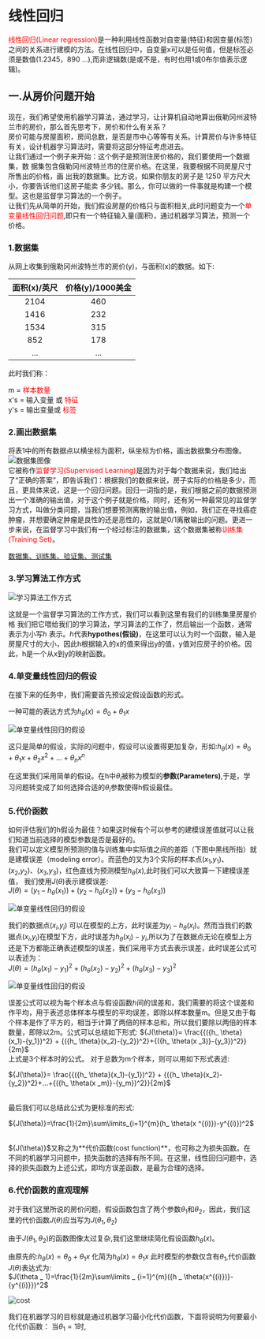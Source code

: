 <script type="text/javascript" src="http://cdn.mathjax.org/mathjax/latest/MathJax.js?config=default"></script>
# 线性回归
<font color=red>线性回归(Linear regression)</font>是一种利用线性函数对自变量(特征)和因变量(标签)之间的关系进行建模的方法。在线性回归中，自变量x可以是任何值，但是标签必须是数值(1.2345，890 ...),而非逻辑数(是或不是，有时也用1或0布尔值表示逻辑)。
## 一.从房价问题开始
现在，我们希望使用机器学习算法，通过学习，让计算机自动地算出俄勒冈州波特兰市的房价，那么首先思考下，房价和什么有关系？</br>
房价可能与房屋面积，房间总数，是否是市中心等等有关系。计算房价与许多特征有关，设计机器学习算法时，需要将这部分特征考虑进去。</br>
让我们通过一个例子来开始：这个例子是预测住房价格的，我们要使用一个数据集，数
据集包含俄勒冈州波特兰市的住房价格。在这里，我要根据不同房屋尺寸所售出的价格，画
出我的数据集。比方说，如果你朋友的房子是 1250 平方尺大小，你要告诉他们这房子能卖
多少钱。那么，你可以做的一件事就是构建一个模型。这也是监督学习算法的一个例子。</br>
让我们先从简单的开始，我们假设房屋的价格只与面积相关,此时问题变为一个<font color=red>单变量线性回归问题</font>,即只有一个特征输入量(面积)，通过机器学习算法，预测一个价格。
### 1.数据集
从网上收集到俄勒冈州波特兰市的房价(y)，与面积(x)的数据。如下:</br>


<div align="center">

 | 面积(x)/英尺 | 价格(y)/1000美金|
 |:-------:|:-------:|
 | 2104 | 460 | 
 | 1416 | 232 |
 | 1534 | 315 |
 | 852  | 178 |
 | ...  | ... |

</div>
此时我们称：</br>

m = <font color=red>样本数量</font></br>
x's   = 输入变量 或 <font color=red>特征</font></br>
y's = 输出变量或 <font color=red>标签</font></br>

### 2.画出数据集
将表1中的所有数据点以横坐标为面积，纵坐标为价格，画出数据集分布图像。</br>
![数据集图像](./img/datapic1.png) </br>
它被称作<font color=red>监督学习(Supervised Learning)</font>是因为对于每个数据来说，我们给出了“正确的答案”，即告诉我们：根据我们的数据来说，房子实际的价格是多少，而且，更具体来说，这是一个回归问题。回归一词指的是，我们根据之前的数据预测出一个准确的输出值，对于这个例子就是价格，同时，还有另一种最常见的监督学习方式，叫做分类问题，当我们想要预测离散的输出值，例如，我们正在寻找癌症肿瘤，并想要确定肿瘤是良性的还是恶性的，这就是0/1离散输出的问题。更进一步来说，在监督学习中我们有一个经过标注的数据集，这个数据集被称<font color=red>训练集(Training Set)</font>。</br>

[数据集、训练集、验证集、测试集](../参数调节/数据集、训练集、验证集、测试集.md)

### 3.学习算法工作方式
![学习算法工作方式](./img/Supervised_Learning.png)

这就是一个监督学习算法的工作方式，我们可以看到这里有我们的训练集里房屋价格
我们把它喂给我们的学习算法，学习算法的工作了，然后输出一个函数，通常表示为小写ℎ
表示。ℎ代表**hypothes(假设)**，在这里可以认为时一个函数，输入是房屋尺寸的大小，因此h根据输入的x的值来得出y的值，y值对应房子的价格。因此，h是一个从x到y的映射函数。

### 4.单变量线性回归的假设

在接下来的任务中，我们需要首先预设定假设函数的形式。</br>

一种可能的表达方式为${{h _ \theta}(x) = {\theta _ 0} + {\theta _ 1}x}$


![单变量线性回归的假设](./img/hypothes.png)

这只是简单的假设，实际的问题中，假设可以设置得更加复杂，形如:${h_ \theta }(x)={\theta _0} + {\theta _1}{x} +{\theta _2}{x^2}+...+{\theta _n}{x^n}$ 


在这里我们采用简单的假设。在h中$\theta _i$被称为模型的**参数(Parameters)**,于是，学习问题转变成了如何选择合适的$\theta_i$参数使得h假设最佳。

### 5.代价函数 
如何评估我们的h假设为最佳？如果这时候有个可以参考的建模误差值就可以让我们知道当前选择的模型参数是否是最好的。</br>
我们可以定义模型所预测的值与训练集中实际值之间的差距（下图中黑线所指）就是建模误差（modeling error）。而蓝色的叉为3个实际的样本点($x_1$,$y_ 1$)、($x_2$,$y_ 2$)、($x_3$,$y_ 3$)，红色直线为预测模型${h_ \theta}(x)$,此时我们可以大致算一下建模误差值，
我们使用${J(θ)}$表示建模误差:</br>
${J(\theta)}={({y_1}-{h_ \theta}(x_1))} + {({y_2}-{h_ \theta}(x_2))}+{{({y_3}-{h_ \theta(x _3)})}}$


![单变量线性回归的假设](./img/cost_1.png)


我们的数据点($x_i$,$y_i$) 可以在模型的上方，此时误差为${{y_i}-{h_ \theta}(x_i)}$。然而当我们的数据点($x_i$,$y_i$)在模型下方，此时误差为${{h_ \theta}({x_i}) -{y_i}}$,所以为了在数据点无论在模型上方还是下方都能正确表述模型的误差，我们采用平方式去表示误差，此时误差公式可以表述为：</br>
${J(\theta)}={({h_ \theta}(x_1)-{y_1})^2} + {({h_ \theta}(x_2)-{y_2})^2}+{({h_ \theta(x _3)}-{y_3})^2}$


![单变量线性回归的假设](./img/cost_2.png)


误差公式可以视为每个样本点与假设函数ℎ间的误差和，我们需要的将这个误差和作平均，用于表述总体样本与模型的平均误差，即除以样本数量m。但是又由于每个样本是作了平方的，相当于计算了两倍的样本总和，所以我们要除以两倍的样本数量，即除以2m。公式可以总结如下形式:
${J(\theta)}= \frac{{({h_ \theta}(x_1)-{y_1})^2} + {({h_ \theta}(x_2)-{y_2})^2}+{({h_ \theta(x _3)}-{y_3})^2}}{2m}$
</br>
上式是3个样本时的公式。
对于总数为m个样本，则可以用如下形式表述:

${J(\theta)}= \frac{{({h_ \theta}(x_1)-{y_1})^2} + {({h_ \theta}(x_2)-{y_2})^2}+...+{({h_ \theta(x _m)}-{y_m})^2}}{2m}$

</br>
最后我们可以总结此公式为更标准的形式:

${J(\theta)}=\frac{1}{2m}\sum\limits_{i=1}^{m}(h_ \theta(x ^{(i)})-y^{(i)})^2$

</br>
${J(\theta)}$又称之为**代价函数(cost function)**，也可称之为损失函数。在不同的机器学习问题中，损失函数的选择有所不同。在这里，线性回归问题中，选择的损失函数为上述公式，即均方误差函数，是最为合理的选择。


### 6.代价函数的直观理解

对于我们这里所说的房价问题，假设函数包含了两个参数$\theta _1$和$\theta _2$，因此，我们这里的代价函数${J(\theta)}$应当写为${J(\theta _1,\theta _2)}$

由于${J(\theta _1,\theta _2)}$的函数图像太过复杂,我们这里继续简化假设函数${{h _ \theta}(x)}$。
</br>

由原先的:${{h _ \theta}(x)}={\theta _0}+{\theta _1}x$ 化简为${h _ \theta(x)} = {\theta _1x}$
此时模型的参数仅含有${\theta _ 1}$,代价函数$J(\theta)$表达式为:</br>
$J(\theta _ 1)=\frac{1}{2m}\sum\limits _ {i=1}^{m}({h _ \theta(x^{(i)})}-{y^{(i)}})^2$

![cost](./img/cost_3.png)


<!-- 由于markdown转latex pdf输出有问题,下标_ 需要在前面和后面都进行空格-->


我们在机器学习的目标就是通过机器学习最小化代价函数，下面将说明为何要最小化代价函数：
当${\theta_1 = 1}$时,